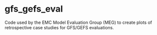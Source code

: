 # gfs_gefs_eval
Code used by the EMC Model Evaluation Group (MEG) to create plots of retrospective case studies for GFS/GEFS evaluations.
